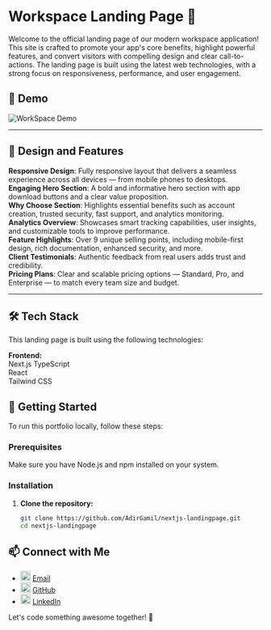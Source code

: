 # Workspace Landing Page 🚀

Welcome to the official landing page of our modern workspace application! This site is crafted to promote your app's core benefits, highlight powerful features, and convert visitors with compelling design and clear call-to-actions. The landing page is built using the latest web technologies, with a strong focus on responsiveness, performance, and user engagement.


## 🎥 Demo

![WorkSpace Demo](https://res.cloudinary.com/dhweqnxgd/image/upload/v1743488674/DEMO-ezgif.com-video-to-gif-converter_ji5m3t.gif)

---

## 🎨 Design and Features

**Responsive Design**: Fully responsive layout that delivers a seamless experience across all devices — from mobile phones to desktops.  
**Engaging Hero Section**: A bold and informative hero section with app download buttons and a clear value proposition.  
**Why Choose Section**: Highlights essential benefits such as account creation, trusted security, fast support, and analytics monitoring.  
**Analytics Overview**: Showcases smart tracking capabilities, user insights, and customizable tools to improve performance.  
**Feature Highlights**: Over 9 unique selling points, including mobile-first design, rich documentation, enhanced security, and more.  
**Client Testimonials**: Authentic feedback from real users adds trust and credibility.  
**Pricing Plans**: Clear and scalable pricing options — Standard, Pro, and Enterprise — to match every team size and budget.

---

## 🛠️ Tech Stack

This landing page is built using the following technologies:

**Frontend:**  
Next.js
TypeScript  
React  
Tailwind CSS

## 🚀 Getting Started

To run this portfolio locally, follow these steps:

### Prerequisites

Make sure you have Node.js and npm installed on your system.

### Installation

1. **Clone the repository:**

   ```bash
   git clone https://github.com/AdirGamil/nextjs-landingpage.git
   cd nextjs-landingpage
   ```

## 📫 Connect with Me

- <img width="20" height="20" src="https://img.icons8.com/fluent/48/000000/email-open.png" alt="Email"/> [Email](mailto:2000adir2000@gmail.com)
- <img width="20" height="20" src="https://img.icons8.com/fluent/48/000000/github.png" alt="GitHub"/> [GitHub](https://github.com/AdirGamil)
- <img width="20" height="20" src="https://img.icons8.com/fluent/48/000000/linkedin.png" alt="LinkedIn"/> [LinkedIn](https://www.linkedin.com/in/adirg/)

Let's code something awesome together! 🚀
